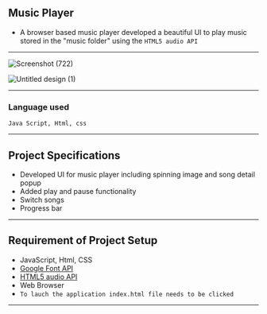 ## Music Player

- A browser based music player developed a beautiful UI to play music stored in the "music folder" using the ```HTML5 audio API```

<hr>

![Screenshot (722)](https://user-images.githubusercontent.com/54171759/138662909-1f1c54d9-4230-4042-84f4-7dfb275919dc.png)

![Untitled design (1)](https://user-images.githubusercontent.com/54171759/138662698-9ff49044-b906-4f10-a570-5b630611d6b2.gif)

<hr>

### Language used

```
Java Script, Html, css
```
<hr>

## Project Specifications

- Developed UI for music player including spinning image and song detail popup
- Added play and pause functionality
- Switch songs
- Progress bar

<hr>

## Requirement of Project Setup
- JavaScript, Html, CSS
- [Google Font API](https://fonts.googleapis.com/css?family=Lato&display=swap)
- [HTML5 audio API](https://www.html5rocks.com/en/tutorials/webaudio/intro/)
- Web Browser
- ``` To lauch the application index.html file needs to be clicked ``` 
<hr>

